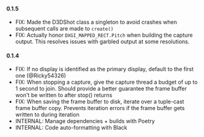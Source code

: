 #### 0.1.5
* FIX: Made the D3DShot class a singleton to avoid crashes when subsequent calls are made to `create()`
* FIX: Actually honor `DXGI_MAPPED_RECT.Pitch` when building the capture output. This resolves issues with garbled output at some resolutions.

#### 0.1.4

* FIX: If no display is identified as the primary display, default to the first one (@Ricky54326)
* FIX: When stopping a capture, give the capture thread a budget of up to 1 second to join. Should provide a better guarantee the frame buffer won't be written to after stop() returns
* FIX: When saving the frame buffer to disk, iterate over a tuple-cast frame buffer copy. Prevents iteration errors if the frame buffer gets written to during iteration
* INTERNAL: Manage dependencies + builds with Poetry
* INTERNAL: Code auto-formatting with Black



